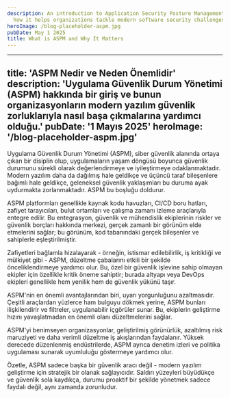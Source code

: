 ```yaml
---
description: An introduction to Application Security Posture Management (ASPM) and
  how it helps organizations tackle modern software security challenges.
heroImage: /blog-placeholder-aspm.jpg
pubDate: May 1 2025
title: What is ASPM and Why It Matters
---
```


---
title: 'ASPM Nedir ve Neden Önemlidir'
description: 'Uygulama Güvenlik Durum Yönetimi (ASPM) hakkında bir giriş ve bunun organizasyonların modern yazılım güvenlik zorluklarıyla nasıl başa çıkmalarına yardımcı olduğu.'
pubDate: '1 Mayıs 2025'
heroImage: '/blog-placeholder-aspm.jpg'
---

Uygulama Güvenlik Durum Yönetimi (ASPM), siber güvenlik alanında ortaya çıkan bir disiplin olup, uygulamaların yaşam döngüsü boyunca güvenlik durumunu sürekli olarak değerlendirmeye ve iyileştirmeye odaklanmaktadır. Modern yazılım daha da dağılmış hale geldikçe ve üçüncü taraf bileşenlere bağımlı hale geldikçe, geleneksel güvenlik yaklaşımları bu duruma ayak uydurmakta zorlanmaktadır. ASPM bu boşluğu doldurur.

ASPM platformları genellikle kaynak kodu havuzları, CI/CD boru hatları, zafiyet tarayıcıları, bulut ortamları ve çalışma zamanı izleme araçlarıyla entegre edilir. Bu entegrasyon, güvenlik ve mühendislik ekiplerinin riskler ve güvenlik borçları hakkında merkezi, gerçek zamanlı bir görünüm elde etmelerini sağlar; bu görünüm, kod tabanındaki gerçek bileşenler ve sahiplerle eşleştirilmiştir.

Zafiyetleri bağlamla hizalayarak - örneğin, istismar edilebilirlik, iş kritikliği ve mülkiyet gibi - ASPM, düzeltme çabalarını etkili bir şekilde önceliklendirmeye yardımcı olur. Bu, özel bir güvenlik işlevine sahip olmayan ekipler için özellikle kritik öneme sahiptir; burada altyapı veya DevOps ekipleri genellikle hem yenilik hem de güvenlik yükünü taşır.

ASPM'nin en önemli avantajlarından biri, uyarı yorgunluğunu azaltmasıdır. Çeşitli araçlardan yüzlerce ham bulguyu dökmek yerine, ASPM bunları ilişkilendirir ve filtreler, uygulanabilir içgörüler sunar. Bu, ekiplerin geliştirme hızını yavaşlatmadan en önemli olanı düzeltmelerini sağlar.

ASPM'yi benimseyen organizasyonlar, geliştirilmiş görünürlük, azaltılmış risk maruziyeti ve daha verimli düzeltme iş akışlarından faydalanır. Yüksek derecede düzenlenmiş endüstrilerde, ASPM ayrıca denetim izleri ve politika uygulaması sunarak uyumluluğu göstermeye yardımcı olur.

Özetle, ASPM sadece başka bir güvenlik aracı değil - modern yazılım geliştirme için stratejik bir olanak sağlayıcıdır. Saldırı yüzeyleri büyüdükçe ve güvenlik sola kaydıkça, durumu proaktif bir şekilde yönetmek sadece faydalı değil, aynı zamanda zorunludur.
